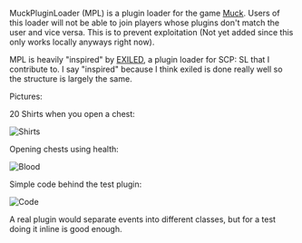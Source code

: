 MuckPluginLoader (MPL) is a plugin loader for the game [Muck](https://store.steampowered.com/app/1625450/Muck/). Users of this loader will not be able to join players whose plugins don't match the user and vice versa. This is to prevent exploitation (Not yet added since this only works locally anyways right now).

MPL is heavily "inspired" by [EXILED](https://github.com/Exiled-Team/EXILED), a plugin loader for SCP: SL that I contribute to. I say "inspired" because I think exiled is done really well so the structure is largely the same.

Pictures:

20 Shirts when you open a chest:

![Shirts](https://oliy.is-just-a.dev/d3htlb_9016.jpeg)

Opening chests using health:

![Blood](https://oliy.is-just-a.dev/9da5il_9013.jpeg)

Simple code behind the test plugin:

![Code](https://oliy.is-just-a.dev/z9dyg_9014.png)

A real plugin would separate events into different classes, but for a test doing it inline is good enough.

